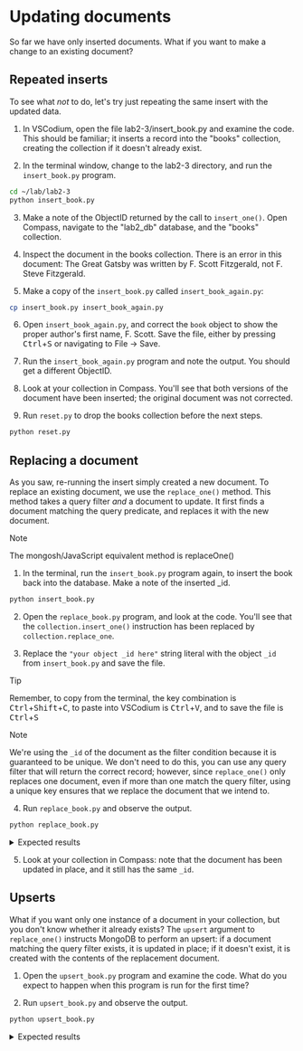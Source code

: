 # Updating documents

So far we have only inserted documents. What if you want to make a change to an existing document?

## Repeated inserts

To see what *not* to do, let's try just repeating the same insert with the updated data.

1. In VSCodium, open the file lab2-3/insert_book.py and examine the code. This should be familiar; it inserts a record into the "books" collection, creating the collection if it doesn't already exist.

2. In the terminal window, change to the lab2-3 directory, and run the `insert_book.py` program.
  ```bash
  cd ~/lab/lab2-3
  python insert_book.py 
  ```

3. Make a note of the ObjectID returned by the call to `insert_one()`. Open Compass, navigate to the "lab2_db" database, and the "books" collection.

4. Inspect the document in the books collection. There is an error in this document: The Great Gatsby was written by F. Scott Fitzgerald, not F. Steve Fitzgerald.

5. Make a copy of the `insert_book.py` called `insert_book_again.py`:
  ```bash
  cp insert_book.py insert_book_again.py
  ```

6. Open `insert_book_again.py`, and correct the `book` object to show the proper author's first name, F. Scott. Save the file, either by pressing <kbd>Ctrl</kbd>+<kbd>S</kbd> or navigating to File -> Save.

7. Run the `insert_book_again.py` program and note the output. You should get a different ObjectID.

8. Look at your collection in Compass. You'll see that both versions of the document have been inserted; the original document was not corrected.

9. Run `reset.py` to drop the books collection before the next steps.
  ```bash
  python reset.py
  ```

## Replacing a document

As you saw, re-running the insert simply created a new document. To replace an existing document, we use the `replace_one()` method. This method takes a query filter *and* a document to update. It first finds a document matching the query predicate, and replaces it with the new document.

> [!NOTE]
> The mongosh/JavaScript equivalent method is replaceOne()

1. In the terminal, run the `insert_book.py` program again, to insert the book back into the database. Make a note of the inserted _id.
  ```bash
  python insert_book.py 
  ```

2. Open the `replace_book.py` program, and look at the code. You'll see that the `collection.insert_one()` instruction has been replaced by `collection.replace_one`. 

3. Replace the `"your object _id here"` string literal with the object `_id` from `insert_book.py` and save the file.
  > [!TIP]
  > Remember, to copy from the terminal, the key combination is <kbd>Ctrl</kbd>+<kbd>Shift</kbd>+<kbd>C</kbd>, to paste into VSCodium is <kbd>Ctrl</kbd>+<kbd>V</kbd>, and to save the file is <kbd>Ctrl</kbd>+<kbd>S</kbd>

  > [!NOTE]
  > We're using the `_id` of the document as the filter condition because it is guaranteed to be unique. We don't need to do this, you can use any query filter that will return the correct record; however, since `replace_one()` only replaces one document, even if more than one match the query filter, using a unique key ensures that we replace the document that we intend to.

4. Run `replace_book.py` and observe the output.
  ```bash
  python replace_book.py 
  ```
  <details>
  <summary>Expected results</summary>

  `replace_one()` returns an object with, amongst other properties, the write acknowledgement, the number of documents that matched the query filter, and the number of documents modified by the operation.

  ```bash
  ubuntu@ip-10-0-1-219:~/lab/lab2-3$ python replace_book.py 
  Acknowledged: True
  Documents matched: 1
  Documents modified: 1
  ubuntu@ip-10-0-1-219:~/lab/lab2-3$
  ```
  </details>

5. Look at your collection in Compass: note that the document has been updated in place, and it still has the same `_id`.

## Upserts

What if you want only one instance of a document in your collection, but you don't know whether it already exists? The `upsert` argument to `replace_one()` instructs MongoDB to perform an upsert: if a document matching the query filter exists, it is updated in place; if it doesn't exist, it is created with the contents of the replacement document.

1. Open the `upsert_book.py` program and examine the code. What do you expect to happen when this program is run for the first time?

2. Run `upsert_book.py` and observe the output.
  ```bash
  python upsert_book.py 
  ```
  <details>
    <summary>Expected results</summary>

    Because `replace_one()` is looking for a document where `title` is equal to `"War and Peace"`. and no such document exists, it does not modify the collection.

    ```bash
    ubuntu@ip-10-0-1-219:~/lab/lab2-3$ python upsert_book.py 
    Acknowledged: True
    Documents matched: 0
    Documents modified: 0
    Upserted document: None
    ubuntu@ip-10-0-1-219:~/lab/lab2-3$
  ```
  </details>

3. Modify `upsert_book.py` to add the `upsert: True` argument to the call to `replace_one()` (remember to save!)
  <details>
  <summary>Modified code</summary>

  ```
  response = collection.replace_one({"title": book['title']}, book, upsert=True)
  ```

4. Run `upsert_book.py` again and observe the output.
  ```bash
  python upsert_book.py 
  ```
  <details>
  <summary>Expected results</summary>
  Because `upsert=True`, a new document is created and the new `_id` is returned.

  ```bash
  ubuntu@ip-10-0-1-219:~/lab/lab2-3$ python upsert_book.py 
  Acknowledged: True
  Documents matched: 0
  Documents modified: 0
  Upserted document: 688e853655f2643fb2e58dd3
  ubuntu@ip-10-0-1-219:~/lab/lab2-3$ 
  ```

5. There is another error in this document. War and Peace was released in 1869, not 1868. Correct the `book` object, and run `upsert_book` one more time.
  ```bash
  python upsert_book.py 
  ```
  <details>
  <summary>Expected results</summary>
  Because a document with `title` equal to `War and Peace` already exists, it is replaced by the new document. You can verify this in Compass.

  ```bash
  ubuntu@ip-10-0-1-219:~/lab/lab2-3$ python upsert_book.py 
  Acknowledged: True
  Documents matched: 1
  Documents modified: 1
  Upserted document: None
  ubuntu@ip-10-0-1-219:~/lab/lab2-3$ 
  ```

## Updating documents

`replace_one()`, as the name implies, replaces the entire document. What if we only want to update a few fields, or we don't know what should be in the rest of the document? We could `find_one()`, update the object in code, and then call `replace_one()`, but that is an additional database call, and also raises consistency issues if not performed in a transaction.

Instead we can use the `update_one()` and `update_many()` methods. These behave similarly to `replace_one()`, but they only update specific fields, rather than replacing the entire document.

1. Open Compass and find the document in the `books` collection for The Great Gatsby. There is another error in this document: The Great Gatsby was released in 1925, not 1924.

2. In VSCodium, open the `update_book.py` program and examine the code.

### Update documents
Update documents have a different format than replacement documents. The update document contains one or more [update operators](https://www.mongodb.com/docs/manual/reference/operator/update/), that describe how to modify the document or documents matching the query filter. The update document is a dict, where the keys are the operators to apply, and the values are nested dicts that tell the update operator what field(s) to operate on.

3. To correct the record for The Great Gatsby, modify the `update` dict to include the `$inc` operator. The value for this key is another dict containing describing the field to be incremented, and the amount by which to increment that field.

  ```python
  update = {
    "$inc": {
      "published_year": 1
    }
  }
  ```

4. Run `update_book.py`, and examine the results in Compass.
    ```bash
  python update_book.py 
    ```
  <details>
  <summary>Expected results</summary>
  The `update_one()` method will find the record fo The Great Gatsby, and increment the value of the `published_year` field to the correct value of 1925.

  ```bash
  ubuntu@ip-10-0-1-219:~/lab/lab2-3$ python update_book.py
  Acknowledged: True
  Documents matched: 1
  Documents modified: 1
  ubuntu@ip-10-0-1-219:~/lab/lab2-3$
  ```
  </details>

  > [!NOTE]
  > `$inc` is not an idempotent operation. If we re-run `update_book.py` (feel free to try), the year will continue to increment. In the real world, we would likely use the `$set` operator instead, which sets a field or fields to a specific value. 

When you are done, proceed to the next lab.